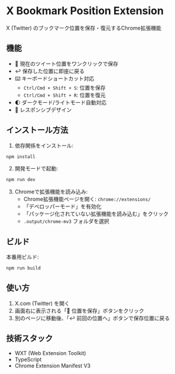# X Bookmark Position Extension

X (Twitter) のブックマーク位置を保存・復元するChrome拡張機能

## 機能

- 📍 現在のツイート位置をワンクリックで保存
- ↩️ 保存した位置に即座に戻る
- ⌨️ キーボードショートカット対応
  - `Ctrl/Cmd + Shift + S`: 位置を保存
  - `Ctrl/Cmd + Shift + R`: 位置を復元
- 🌓 ダークモード/ライトモード自動対応
- 📱 レスポンシブデザイン

## インストール方法

1. 依存関係をインストール:
```bash
npm install
```

2. 開発モードで起動:
```bash
npm run dev
```

3. Chromeで拡張機能を読み込み:
   - Chrome拡張機能ページを開く: `chrome://extensions/`
   - 「デベロッパーモード」を有効化
   - 「パッケージ化されていない拡張機能を読み込む」をクリック
   - `.output/chrome-mv3` フォルダを選択

## ビルド

本番用ビルド:
```bash
npm run build
```

## 使い方

1. X.com (Twitter) を開く
2. 画面右に表示される「📍 位置を保存」ボタンをクリック
3. 別のページに移動後、「↩️ 前回の位置へ」ボタンで保存位置に戻る

## 技術スタック

- WXT (Web Extension Toolkit)
- TypeScript
- Chrome Extension Manifest V3